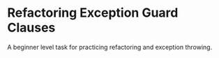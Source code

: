 # Refactoring Exception Guard Clauses

A beginner level task for practicing refactoring and exception throwing.


